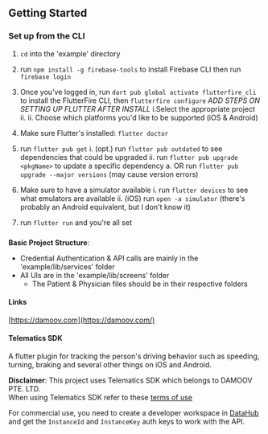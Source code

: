 ## Getting Started

### Set up from the CLI 

1. ```cd``` into the 'example' directory

2. run ```npm install -g firebase-tools``` to install Firebase CLI then run ```firebase login``` 
   
3. Once you've logged in, run ```dart pub global activate flutterfire_cli``` to install the FlutterFire CLI, then ```flutterfire configure```
   *ADD STEPS ON SETTING UP FLUTTER AFTER INSTALL*
    i.Select the appropriate project
   ii.
ii. Choose which platforms you'd like to be supported (iOS & Android)

5. Make sure Flutter's installed: ```flutter doctor``` 

6. run ```flutter pub get```
   i. (opt.) run ```flutter pub outdated``` to see dependencies that could be upgraded
   ii. run ```flutter pub upgrade <pkgName>``` to update a specific dependency
       a. OR run ```flutter pub upgrade --major versions``` (may cause version errors)
   
7. Make sure to have a simulator available
    i. run ```flutter devices``` to see what emulators are available
   ii. (iOS) run ```open -a simulator``` (there's probably an Android equivalent, but I don't know it)

8. run ```flutter run``` and you're all set 

###
__Basic Project Structure__: 
- Credential Authentication & API calls are mainly in the 'example/lib/services' folder
- All UIs are in the 'example/lib/screens' folder
    - The Patient & Physician files should be in their respective folders 

#### Links

[https://damoov.com](https://damoov.com/)

#### Telematics SDK

A flutter plugin for tracking the person's driving behavior such as speeding, turning, braking and several other things on iOS and Android.

__Disclaimer__: This project uses Telematics SDK which belongs to DAMOOV PTE. LTD.  
When using Telematics SDK refer to these [terms of use](https://docs.damoov.com/docs/license)

For commercial use, you need to create a developer workspace in [DataHub](https://app.damoov.com) and get the `InstanceId` and `InstanceKey` auth keys to work with the API.

